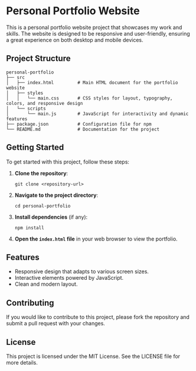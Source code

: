 # Personal Portfolio Website

This is a personal portfolio website project that showcases my work and skills. The website is designed to be responsive and user-friendly, ensuring a great experience on both desktop and mobile devices.

## Project Structure

```
personal-portfolio
├── src
│   ├── index.html         # Main HTML document for the portfolio website
│   ├── styles
│   │   └── main.css       # CSS styles for layout, typography, colors, and responsive design
│   └── scripts
│       └── main.js        # JavaScript for interactivity and dynamic features
├── package.json           # Configuration file for npm
└── README.md              # Documentation for the project
```

## Getting Started

To get started with this project, follow these steps:

1. **Clone the repository**:
   ```
   git clone <repository-url>
   ```

2. **Navigate to the project directory**:
   ```
   cd personal-portfolio
   ```

3. **Install dependencies** (if any):
   ```
   npm install
   ```

4. **Open the `index.html` file** in your web browser to view the portfolio.

## Features

- Responsive design that adapts to various screen sizes.
- Interactive elements powered by JavaScript.
- Clean and modern layout.

## Contributing

If you would like to contribute to this project, please fork the repository and submit a pull request with your changes.

## License

This project is licensed under the MIT License. See the LICENSE file for more details.